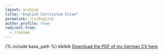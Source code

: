 ```yaml
---
layout: archive
title: "English Curriculum Vitae"
permalink: /cv/English
author_profile: true
redirect_from:
  - /resume
---
```

{% include base_path %}
klklklk
[Download the PDF of my German CV here](http://jonathanigler.github.io/files/CV_JonathanIgler_ENG.pdf)


